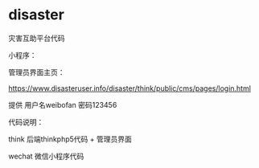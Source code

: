 # disaster
灾害互助平台代码

小程序：



管理员界面主页：

https://www.disasteruser.info/disaster/think/public/cms/pages/login.html

提供 用户名weibofan  密码123456



代码说明：

think 后端thinkphp5代码 + 管理员界面

wechat 微信小程序代码